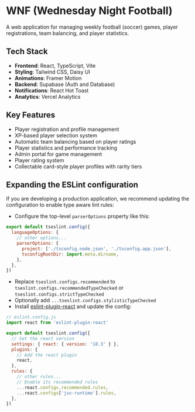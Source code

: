 # WNF (Wednesday Night Football)

A web application for managing weekly football (soccer) games, player registrations, team balancing, and player statistics.

## Tech Stack

- **Frontend**: React, TypeScript, Vite
- **Styling**: Tailwind CSS, Daisy UI
- **Animations**: Framer Motion
- **Backend**: Supabase (Auth and Database)
- **Notifications**: React Hot Toast
- **Analytics**: Vercel Analytics

## Key Features

- Player registration and profile management
- XP-based player selection system
- Automatic team balancing based on player ratings
- Player statistics and performance tracking
- Admin portal for game management
- Player rating system
- Collectable card-style player profiles with rarity tiers

## Expanding the ESLint configuration

If you are developing a production application, we recommend updating the configuration to enable type aware lint rules:

- Configure the top-level `parserOptions` property like this:

```js
export default tseslint.config({
  languageOptions: {
    // other options...
    parserOptions: {
      project: ['./tsconfig.node.json', './tsconfig.app.json'],
      tsconfigRootDir: import.meta.dirname,
    },
  },
})
```

- Replace `tseslint.configs.recommended` to `tseslint.configs.recommendedTypeChecked` or `tseslint.configs.strictTypeChecked`
- Optionally add `...tseslint.configs.stylisticTypeChecked`
- Install [eslint-plugin-react](https://github.com/jsx-eslint/eslint-plugin-react) and update the config:

```js
// eslint.config.js
import react from 'eslint-plugin-react'

export default tseslint.config({
  // Set the react version
  settings: { react: { version: '18.3' } },
  plugins: {
    // Add the react plugin
    react,
  },
  rules: {
    // other rules...
    // Enable its recommended rules
    ...react.configs.recommended.rules,
    ...react.configs['jsx-runtime'].rules,
  },
})
```
